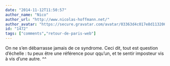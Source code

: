 ```yaml
---
date: "2014-11-12T11:50:57"
author_name: "Nico"
author_url: "http://www.nicolas-hoffmann.net/"
author_avatar: "https://secure.gravatar.com/avatar/03363d4c017e8d11320687f2efa722a0"
id: "1472"
tags: ["comments","retour-de-paris-web"]
---
```

On ne s’en débarrasse jamais de ce syndrome. Ceci dit, tout est question d’échelle : tu peux être une référence pour qqu’un, et te sentir imposteur vis à vis d’une autre. ^^